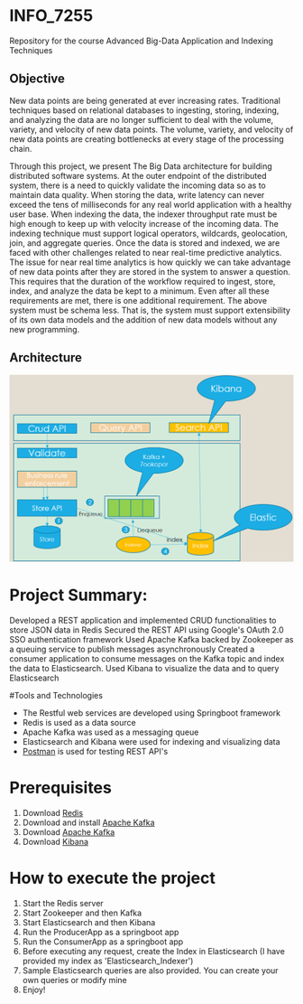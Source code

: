 # INFO_7255
Repository for the course Advanced Big-Data Application and Indexing Techniques

## Objective
New data points are being generated at ever increasing rates. Traditional techniques based on relational databases to ingesting, storing, indexing, and analyzing the data are no longer sufficient to deal with the volume, variety, and velocity of new data points. The volume, variety, and velocity of new data points are creating bottlenecks at every stage of the processing chain. 

Through this project, we present The Big Data architecture for building distributed software systems. At the outer endpoint of the distributed system, there is a need to quickly validate the incoming data so as to maintain data quality. When storing the data, write latency can never exceed the tens of milliseconds for any real world application with a healthy user base. When indexing the data, the indexer throughput rate must be high enough to keep up with velocity increase of the incoming data. The indexing technique must support logical operators, wildcards, geolocation, join, and aggregate queries. Once the data is stored and indexed, we are faced with other challenges related to near real-time predictive analytics. The issue for near real time analytics is how quickly we can take advantage of new data points after they are stored in the system to answer a question. This requires that the duration of the workflow required to ingest, store, index, and analyze the data be kept to a minimum. Even after all these requirements are met, there is one additional requirement. The above system must be schema less. That is, the system must support extensibility of its own data models and the addition of new data models without any new programming.

## Architecture
![alt text](https://github.com/ClarenceDSilva/Big-Data-Indexing/blob/master/readme_images/architecture.PNG)


# Project Summary:
Developed a REST application and implemented CRUD functionalities to store JSON data in Redis
Secured the REST API using Google's OAuth 2.0 SSO authentication framework
Used Apache Kafka backed by Zookeeper as a queuing service to publish messages asynchronously
Created a consumer application to consume messages on the Kafka topic and index the data to Elasticsearch. 
Used Kibana to visualize the data and to query Elasticsearch

#Tools and Technologies
- The Restful web services are developed using Springboot framework
- Redis is used as a data source
- Apache Kafka was used as a messaging queue
- Elasticsearch and Kibana were used for indexing and visualizing data
- [Postman](https://www.getpostman.com/) is used for testing REST API's

# Prerequisites
1. Download [Redis](https://redis.io/download) 
2. Download and install [Apache Kafka](https://kafka.apache.org/downloads)
3. Download [Apache Kafka](https://www.elastic.co/downloads/elasticsearch)
4. Download [Kibana](https://www.elastic.co/downloads/kibana)

# How to execute the project
1. Start the Redis server
2. Start Zookeeper and then Kafka
3. Start Elasticsearch and then Kibana
4. Run the ProducerApp as a springboot app
5. Run the ConsumerApp as a springboot app
6. Before executing any request, create the Index in Elasticsearch (I have provided my index as 'Elasticsearch_Indexer')
7. Sample Elasticsearch queries are also provided. You can create your own queries or modify mine
8. Enjoy!
